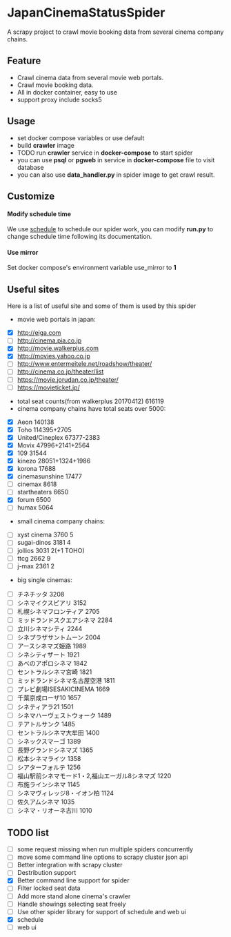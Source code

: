 # JapanCinemaStatusSpider
A scrapy project to crawl movie booking data from several cinema company chains.

## Feature
- Crawl cinema data from several movie web portals.
- Crawl movie booking data.
- All in docker container, easy to use
- support proxy include socks5


## Usage
- set docker compose variables or use default
- build **crawler** image
- TODO run **crawler** service in **docker-compose** to start spider
- you can use **psql** or **pgweb** in service in **docker-compose** file to visit database
- you can also use **data_handler.py** in spider image to get crawl result.

## Customize
#### Modify schedule time
We use [schedule](http://schedule.readthedocs.io/en/latest/]) to schedule our spider work, you can modify **run.py** to change schedule time following its documentation.
#### Use mirror
Set docker compose's environment variable use_mirror to **1**

## Useful sites
Here is a list of useful site and some of them is used by this spider
- movie web portals in japan:
 - [x] http://eiga.com
 - [ ] http://cinema.pia.co.jp
 - [x] http://movie.walkerplus.com
 - [x] http://movies.yahoo.co.jp
 - [ ] http://www.entermeitele.net/roadshow/theater/
 - [ ] http://cinema.co.jp/theater/list
 - [ ] https://movie.jorudan.co.jp/theater/
 - [ ] https://movieticket.jp/
- total seat counts(from walkerplus 20170412) 616119
- cinema company chains have total seats over 5000:
 - [x] Aeon 140138
 - [x] Toho 114395+2705
 - [x] United/Cineplex 67377-2383
 - [x] Movix 47996+2141+2564
 - [x] 109 31544
 - [x] kinezo 28051+1324+1986
 - [x] korona 17688
 - [x] cinemasunshine 17477
 - [ ] cinemax 8618
 - [ ] startheaters 6650
 - [x] forum 6500
 - [ ] humax 5064
- small cinema company chains:
 - [ ] xyst cinema 3760 5
 - [ ] sugai-dinos 3181 4
 - [ ] jollios 3031 2(+1 TOHO)
 - [ ] ttcg 2662 9
 - [ ] j-max 2361 2
- big single cinemas:
 - [ ] チネチッタ 3208
 - [ ] シネマイクスピアリ 3152
 - [ ] 札幌シネマフロンティア 2705
 - [ ] ミッドランドスクエアシネマ 2284
 - [ ] 立川シネマシティ 2244
 - [ ] シネプラザサントムーン 2004
 - [ ] アースシネマズ姫路 1989
 - [ ] シネシティザート 1921
 - [ ] あべのアポロシネマ 1842
 - [ ] セントラルシネマ宮崎 1821
 - [ ] ミッドランドシネマ名古屋空港 1811
 - [ ] プレビ劇場ISESAKICINEMA 1669
 - [ ] 千葉京成ローザ10 1657
 - [ ] シネティアラ21 1501
 - [ ] シネマハーヴェストウォーク 1489
 - [ ] テアトルサンク 1485
 - [ ] セントラルシネマ大牟田 1400
 - [ ] シネックスマーゴ 1389
 - [ ] 長野グランドシネマズ 1365
 - [ ] 松本シネマライツ 1358
 - [ ] シアターフォルテ 1256
 - [ ] 福山駅前シネマモード1・2,福山エーガル8シネマズ 1220
 - [ ] 布施ラインシネマ 1145
 - [ ] シネマヴィレッジ8・イオン柏 1124
 - [ ] 佐久アムシネマ 1035
 - [ ] シネマ・リオーネ古川 1010

## TODO list
- [ ] some request missing when run multiple spiders concurrently
- [ ] move some command line options to scrapy cluster json api
- [ ] Better integration with scrapy cluster
- [ ] Destribution support
- [x] Better command line support for spider
- [ ] Filter locked seat data
- [ ] Add more stand alone cinema's crawler
- [ ] Handle showings selecting seat freely
- [ ] Use other spider library for support of schedule and web ui
 - [x] schedule
 - [ ] web ui